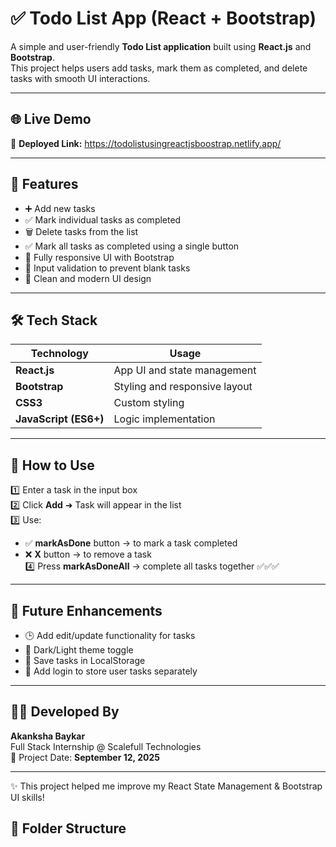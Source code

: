 # ✅ Todo List App (React + Bootstrap)

A simple and user-friendly **Todo List application** built using **React.js** and **Bootstrap**.  
This project helps users add tasks, mark them as completed, and delete tasks with smooth UI interactions.

---

## 🌐 Live Demo
🔗 **Deployed Link:** https://todolistusingreactjsboostrap.netlify.app/  

---

## 🧠 Features
- ➕ Add new tasks
- ✅ Mark individual tasks as completed
- 🗑 Delete tasks from the list
- ✅ Mark all tasks as completed using a single button
- 📱 Fully responsive UI with Bootstrap
- 🚦 Input validation to prevent blank tasks
- 🎨 Clean and modern UI design

---

## 🛠 Tech Stack
| Technology | Usage |
|-----------|-------|
| **React.js** | App UI and state management |
| **Bootstrap** | Styling and responsive layout |
| **CSS3** | Custom styling |
| **JavaScript (ES6+)** | Logic implementation |

---


## 📝 How to Use
1️⃣ Enter a task in the input box  
2️⃣ Click **Add** ➜ Task will appear in the list  
3️⃣ Use:
- ✅ **markAsDone** button → to mark a task completed  
- ❌ **X** button → to remove a task  
4️⃣ Press **markAsDoneAll** → complete all tasks together ✅✅✅

---

## 🔮 Future Enhancements
- 🕒 Add edit/update functionality for tasks
- 🎨 Dark/Light theme toggle
- 💾 Save tasks in LocalStorage
- 🔐 Add login to store user tasks separately

---

## 👩‍💻 Developed By
**Akanksha Baykar**  
Full Stack Internship @ Scalefull Technologies  
📅 Project Date: **September 12, 2025**

---

✨ This project helped me improve my React State Management & Bootstrap UI skills!


## 📂 Folder Structure

